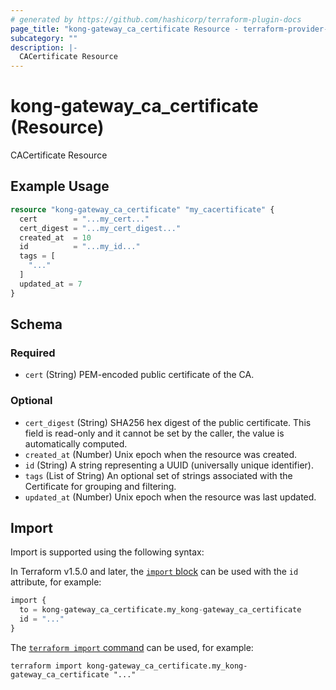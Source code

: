 ```yaml
---
# generated by https://github.com/hashicorp/terraform-plugin-docs
page_title: "kong-gateway_ca_certificate Resource - terraform-provider-kong-gateway"
subcategory: ""
description: |-
  CACertificate Resource
---
```


# kong-gateway_ca_certificate (Resource)

CACertificate Resource

## Example Usage

```terraform
resource "kong-gateway_ca_certificate" "my_cacertificate" {
  cert        = "...my_cert..."
  cert_digest = "...my_cert_digest..."
  created_at  = 10
  id          = "...my_id..."
  tags = [
    "..."
  ]
  updated_at = 7
}
```

<!-- schema generated by tfplugindocs -->
## Schema

### Required

- `cert` (String) PEM-encoded public certificate of the CA.

### Optional

- `cert_digest` (String) SHA256 hex digest of the public certificate. This field is read-only and it cannot be set by the caller, the value is automatically computed.
- `created_at` (Number) Unix epoch when the resource was created.
- `id` (String) A string representing a UUID (universally unique identifier).
- `tags` (List of String) An optional set of strings associated with the Certificate for grouping and filtering.
- `updated_at` (Number) Unix epoch when the resource was last updated.

## Import

Import is supported using the following syntax:

In Terraform v1.5.0 and later, the [`import` block](https://developer.hashicorp.com/terraform/language/import) can be used with the `id` attribute, for example:

```terraform
import {
  to = kong-gateway_ca_certificate.my_kong-gateway_ca_certificate
  id = "..."
}
```

The [`terraform import` command](https://developer.hashicorp.com/terraform/cli/commands/import) can be used, for example:

```shell
terraform import kong-gateway_ca_certificate.my_kong-gateway_ca_certificate "..."
```
